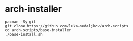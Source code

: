 # arch-installer

```
pacman -Sy git
git clone https://github.com/luka-nedeljkov/arch-scripts
cd arch-scripts/base-installer
./base-install.sh
```
